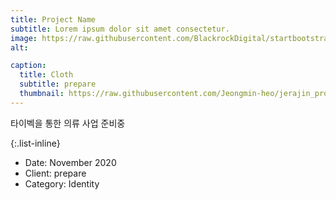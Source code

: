 ```yaml
---
title: Project Name
subtitle: Lorem ipsum dolor sit amet consectetur.
image: https://raw.githubusercontent.com/BlackrockDigital/startbootstrap-agency/master/src/assets/img/portfolio/03-full.jpg
alt: 

caption:
  title: Cloth
  subtitle: prepare
  thumbnail: https://raw.githubusercontent.com/Jeongmin-heo/jerajin_project/master/assets/img/portfolio/01-thumbnail.jpg
---
```

타이벡을 통한 의류 사업 준비중

{:.list-inline}
- Date: November 2020
- Client: prepare
- Category: Identity

